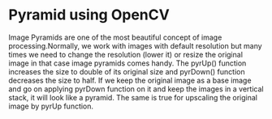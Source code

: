 # Pyramid using OpenCV


Image Pyramids are one of the most beautiful concept of image processing.Normally, we work with images with default resolution but many times we need to change the resolution (lower it) or resize the original image in that case image pyramids comes handy. The pyrUp() function increases the size to double of its original size and pyrDown() function decreases the size to half. If we keep the original image as a base image and go on applying pyrDown function on it and keep the images in a vertical stack, it will look like a pyramid. The same is true for upscaling the original image by pyrUp function.